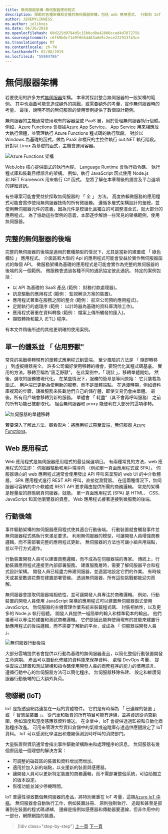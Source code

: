 ```yaml
---
title: 無伺服器架構-無伺服器應用程式
description: 探勘的各種架構和支援的無伺服器架構，包括 web 應用程式、 行動和 IoT 應用程式。
author: JEREMYLIKNESS
ms.author: jeliknes
ms.date: 06/26/2018
ms.openlocfilehash: 60d225d9794d5c15b0cd8e42800ccad4d7872756
ms.sourcegitcommit: c6f69b0cf149f6b54483a6d5c2ece222913f43ce
ms.translationtype: MT
ms.contentlocale: zh-TW
ms.lasthandoff: 02/08/2019
ms.locfileid: "55904786"
---
```

# <a name="serverless-architecture"></a>無伺服器架構

若要使用的許多方式[無伺服器](http://azure.com/serverless)架構。 本章將探討整合無伺服器的一般架構的範例。 其中也涵蓋可能會造成額外的挑戰，或需要額外的考量，實作無伺服器時的考量。 最後，說明不同的無伺服器的使用案例提供了數個設計範例。

無伺服器的主機通常使用現有的容器型或 PaaS 層，用於管理無伺服器執行個體。 例如，Azure Functions 會根據[Azure App Service](https://docs.microsoft.com/azure/app-service/)。 App Service 用來相應放大執行個體，並管理執行 Azure Functions 程式碼的執行階段。 對於以 Windows 為基礎的函式，做為 PaaS 和標尺的主控件執行 out.NET 執行階段。 針對以 Linux 為基礎的函式，主機會運用容器。

![Azure Functions 架構](./media/azure-functions-architecture.png)

WebJobs 核心提供函式的執行內容。 Language Runtime 會執行指令碼、 執行程式庫和裝載目標語言的架構。 例如，執行 JavaScript 函式使用 Node.js 和.NET Framework 用來執行 C# 函式。 您將了解在本章稍後的語言及平台選項的詳細資訊。

有些專案可能會受益於採取無伺服器的 「 全 」 方法。 高度依賴微服務的應用程式可能會實作使用無伺服器技術的所有微服務。 遵循多層式架構設計的彙總，並使用無伺服器元件的意義，因為元件是模組化且獨立的可調整混合式，就大部分的應用程式。 為了協助這些案例的意義，本節逐步解說一些常見的架構範例，使用無伺服器。

## <a name="full-serverless-back-end"></a>完整的無伺服器的後端

完整的無伺服器的後端是適用於數種類型的情況下，尤其是當新的建置或 「 綠色欄位 」 應用程式。 介面區較大型的 Api 的應用程式可能會受益於實作無伺服器函式的每個 API。 微服務架構為基礎的應用程式是可能會實作為完整的無伺服器的後端的另一個範例。 微服務會透過各種不同的通訊協定彼此通訊。 特定的案例包括：

* 以 API 為基礎的 SaaS 產品 (範例： 財務付款處理器)。
* 訊息驅動的應用程式 (範例： 監視解決方案的裝置)。
* 應用程式著重在服務之間的整合 (範例： 航空公司預約應用程式)。
* 定期執行的處理序 (範例： 以計時器為基礎的資料庫清除工作)。
* 應用程式著重在資料轉換 (範例： 檔案上傳所觸發的匯入)。
* 擷取轉換和載入 (ETL) 程序。

有本文件稍後所述的其他更明確的使用案例。

## <a name="monoliths-and-starving-the-beast"></a>單一的體系並 「 佔用野獸"

常見的挑戰移轉現有的單體式應用程式到雲端。 至少風險的方法是 「 隨即轉移 」 到虛擬機器完全。 許多公司偏好使用移轉的機會，要現代化其程式碼基底。 實用的方法，移轉至稱為"匱乏野獸"。 在此案例中，「 現狀 」，移轉單體開始。 然後，選取的服務被現代化。 在某些情況下，服務的簽章是等同原始： 它只裝載為函式。 用戶端已更新為使用新的服務，而不是單體端點。 在過渡時期，例如資料庫複寫的步驟，讓微服務來裝載他們自己的儲存體，即使交易仍會由單體。 最後，所有用戶端會移轉到新的服務。 單體會 「 耗盡"（其不會再呼叫服務） 之前的所有功能已被都取代。 組合無伺服器和 proxy 能便利在大部分的這項移轉。

![無伺服器的單體移轉](./media/serverless-monolith-migration.png)

若要深入了解此方法，觀看影片：[將應用程式帶至雲端，無伺服器 Azure Functions](https://channel9.msdn.com/Events/Connect/2017/E102)。

## <a name="web-apps"></a>Web 應用程式

Web 應用程式是無伺服器應用程式的最佳候選項目。 有兩種常見的方法，web 應用程式的立即： 伺服器驅動和用戶端導向 （例如單一頁面應用程式或 SPA）。 伺服器導向的 web 應用程式通常會使用發出 API 呼叫來呈現的 web UI 的中介軟體層。 SPA 應用程式進行 REST API 呼叫，直接從瀏覽器。 在這兩種情況下，無伺服器可容納的中介軟體或 REST API 要求藉由提供所需的商務邏輯。 常見的架構是輕量型的靜態網頁伺服器，就能。 單一頁面應用程式 (SPA) 是 HTML、 CSS、 JavaScript 和其他瀏覽器的資產。 Web 應用程式接著連接到微服務的後端。

## <a name="mobile-back-ends"></a>行動後端

事件驅動架構的無伺服器應用程式使其適合行動後端。 行動裝置就會觸發事件並無伺服器程式碼執行來滿足要求。 利用無伺服器的模型，可讓開發人員增強商務邏輯，而不需部署完整的應用程式更新。 無伺服器的方法也可讓小組共用端點，並以平行方式運作。

行動裝置開發人員可以建置商務邏輯，而不成為在伺服器端的專家。 傳統上，行動裝置應用程式連接至內部部署服務。 建置服務層時，需要了解伺服器平台和程式設計架構。 開發人員已經盡力佈建伺服器，並適當地設定它們的作業。 有時候天或甚至數週花費在建置部署管線。 透過無伺服器，所有這些挑戰都能迎刃而解。

無伺服器會提取伺服器端相依性，並可讓開發人員專注於商務邏輯。 例如，行動裝置的開發人員使用 JavaScript 架構的應用程式可以建置無伺服器函式使用 JavaScript。 無伺服器的主機管理作業系統來裝載程式碼、 封裝相依性，以及更多的 Node.js 執行個體。 開發人員提供一組簡單的輸入和標準範本的輸出。 他們接著可以專注於建置和測試商務邏輯。 它們是因此能夠使用現有的技能來建置行動應用程式的後端邏輯，而不需要了解新的平台，或成為 「 伺服器端開發人員 」。

![無伺服器行動後端](./media/serverless-mobile-backend.png)

大部分雲端提供者會提供以行動為基礎的無伺服器產品，以簡化整個行動裝置開發生命週期。 產品可以自動化佈建的資料庫來保存資料、 處理 DevOps 考量、 提供雲端式建置和測試架構和指令碼使用開發人員的商務程序的能力的慣用語言。 遵循行動中心的無伺服器方法可以簡化程序。 無伺服器移除佈建、 設定和維護伺服器行動後端的巨大額外負荷。

## <a name="internet-of-things-iot"></a>物聯網 (IoT)

IoT 是指透過網路連接在一起的實體物件。 它們是有時稱為 「 已連線的裝置 」 或 「 智慧型裝置 」。 從汽車和販賣的所有項目可能有連線，並將資訊從清查範圍，例如溫度和溼度感應器資料傳送。 在企業中，IoT 會提供透過監視和自動化商務程序改進。 可用來管理大型資料倉儲中的氣候或追蹤庫存透過供應鏈設定了 IoT 資料。 IoT 可以感測化學溢出和煙霧偵測到時呼叫的消防部門。

大量裝置與資訊通常會指出事件驅動架構路由和處理程序的訊息。 無伺服器有幾個原因是一個理想的解決方案：

* 可調整的磁碟區的裝置和資料增加而增加。
* 適用於加入新的端點，以支援新的裝置與感應器。
* 讓開發人員可以更新特定裝置的商務邏輯，而不需部署整個系統，可協助獨立的版本設定。
* 恢復功能並減少停機時間。

IoT 普遍性導致數個無伺服器的產品，將特別著重在 IoT 考量，這類[Azure IoT 中樞](https://docs.microsoft.com/azure/iot-hub)。 無伺服器會自動執行工作，例如裝置註冊、 原則強制執行、 追蹤和甚至是部署到在裝置的程式碼*邊緣*。 邊緣是指例如感應器和傳動器要連線，但非作用中的一部分，網際網路的裝置。

>[!div class="step-by-step"]
>[上一頁](architecture-approaches.md)
>[下一頁](serverless-architecture-considerations.md)
